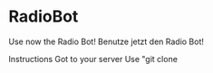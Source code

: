 # RadioBot

Use now the Radio Bot!
  Benutze jetzt den Radio Bot!

Instructions
Got to your server
Use "git clone
